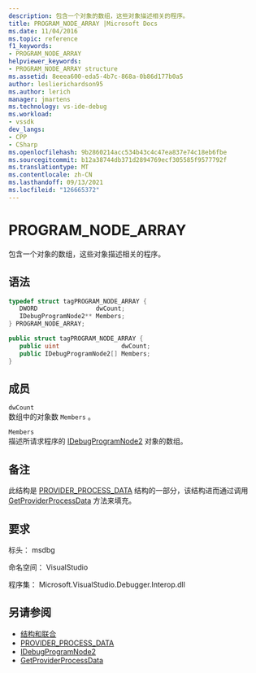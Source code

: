 ```yaml
---
description: 包含一个对象的数组，这些对象描述相关的程序。
title: PROGRAM_NODE_ARRAY |Microsoft Docs
ms.date: 11/04/2016
ms.topic: reference
f1_keywords:
- PROGRAM_NODE_ARRAY
helpviewer_keywords:
- PROGRAM_NODE_ARRAY structure
ms.assetid: 8eeea600-eda5-4b7c-868a-0b86d177b0a5
author: leslierichardson95
ms.author: lerich
manager: jmartens
ms.technology: vs-ide-debug
ms.workload:
- vssdk
dev_langs:
- CPP
- CSharp
ms.openlocfilehash: 9b2860214acc534b43c4c47ea837e74c18eb6fbe
ms.sourcegitcommit: b12a38744db371d2894769ecf305585f9577792f
ms.translationtype: MT
ms.contentlocale: zh-CN
ms.lasthandoff: 09/13/2021
ms.locfileid: "126665372"
---
```

# <a name="program_node_array"></a>PROGRAM_NODE_ARRAY
包含一个对象的数组，这些对象描述相关的程序。

## <a name="syntax"></a>语法

```cpp
typedef struct tagPROGRAM_NODE_ARRAY {
   DWORD                dwCount;
   IDebugProgramNode2** Members;
} PROGRAM_NODE_ARRAY;
```

```csharp
public struct tagPROGRAM_NODE_ARRAY {
   public uint                 dwCount;
   public IDebugProgramNode2[] Members;
}
```

## <a name="members"></a>成员
 `dwCount`\
 数组中的对象数 `Members` 。

 `Members`\
 描述所请求程序的 [IDebugProgramNode2](../../../extensibility/debugger/reference/idebugprogramnode2.md) 对象的数组。

## <a name="remarks"></a>备注
 此结构是 [PROVIDER_PROCESS_DATA](../../../extensibility/debugger/reference/provider-process-data.md) 结构的一部分，该结构进而通过调用 [GetProviderProcessData](../../../extensibility/debugger/reference/idebugprogramprovider2-getproviderprocessdata.md) 方法来填充。

## <a name="requirements"></a>要求
 标头： msdbg

 命名空间： VisualStudio

 程序集： Microsoft.VisualStudio.Debugger.Interop.dll

## <a name="see-also"></a>另请参阅
- [结构和联合](../../../extensibility/debugger/reference/structures-and-unions.md)
- [PROVIDER_PROCESS_DATA](../../../extensibility/debugger/reference/provider-process-data.md)
- [IDebugProgramNode2](../../../extensibility/debugger/reference/idebugprogramnode2.md)
- [GetProviderProcessData](../../../extensibility/debugger/reference/idebugprogramprovider2-getproviderprocessdata.md)
